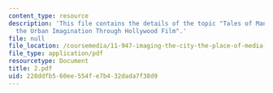 ```yaml
---
content_type: resource
description: 'This file contains the details of the topic "Tales of Manhattan: Mapping
  the Urban Imagination Through Hollywood Film".'
file: null
file_location: /coursemedia/11-947-imaging-the-city-the-place-of-media-in-city-design-and-development-fall-1998/228ddfb560ee554fe7b432dada7f38d9_2.pdf
file_type: application/pdf
resourcetype: Document
title: 2.pdf
uid: 228ddfb5-60ee-554f-e7b4-32dada7f38d9
---
```

